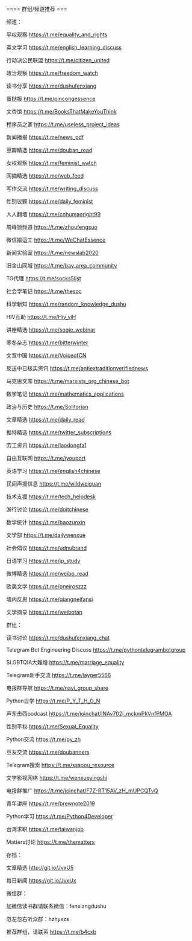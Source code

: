 ==== 群组/频道推荐 ===

频道：

平权观察 https://t.me/equality_and_rights

英文学习 https://t.me/english_learning_discuss

行动派公民联盟 https://t.me/citizen_united

政治观察 https://t.me/freedom_watch

读书分享 https://t.me/dushufenxiang

蛋挞报 https://t.me/pincongessence

文杏馆 https://t.me/BooksThatMakeYouThink

程序员之家 https://t.me/useless_project_ideas

新闻播报 https://t.me/news_pdf

豆瓣精选 https://t.me/douban_read

女权观察 https://t.me/feminist_watch

网摘精选 https://t.me/web_feed

写作交流 https://t.me/writing_discuss

性别议题 https://t.me/daily_feminist

人人翻墙 https://t.me/cnhumanright99

周峰锁频道 https://t.me/zhoufengsuo

微信搬运工 https://t.me/WeChatEssence

新闻实验室 https://t.me/newslab2020

旧金山同城 https://t.me/bay_area_community

TG代理 https://t.me/socks5list

社会学笔记 https://t.me/thesoc

科学新知 https://t.me/random_knowledge_dushu

HIV互助 https://t.me/Hiv_viH

讲座精选 https://t.me/sogie_webinar

寒冬杂志 https://t.me/bitterwinter

文宣中国 https://t.me/VoiceofCN

反送中已核实资讯 https://t.me/antiextraditionverifiednews

马克思文库 https://t.me/marxists_org_chinese_bot

数学笔记 https://t.me/mathematics_applications

政治与历史 https://t.me/Solitorian

文章精选 https://t.me/daily_read

推特精选 https://t.me/twitter_subscriptions

劳工资讯 https://t.me/laodongfa1

自由互联网 https://t.me/iyouport

英语学习 https://t.me/english4chinese

民间声援信息 https://t.me/wildweiguan

技术支援 https://t.me/tech_helpdesk

游行讨论 https://t.me/doitchinese

数学统计 https://t.me/baozunxin

文学部 https://t.me/dailywenxue

社会倡议 https://t.me/udnubrand

日语学习 https://t.me/jp_study

微博精选 https://t.me/weibo_read

欧美文学 https://t.me/oneiroszzz

墙内反思 https://t.me/qiangneifansi

文学摘录 https://t.me/weibotan

群组：

读书讨论 https://t.me/dushufenxiang_chat

Telegram Bot Engineering Discuss https://t.me/pythontelegrambotgroup

SLGBTQIA大雜燴 https://t.me/marriage_equality

Telegram新手交流 https://t.me/layger5566

电报群导航 https://t.me/navi_group_share

Python自学 https://t.me/P_Y_T_H_O_N

声东击西podcast https://t.me/joinchat/INAv702i_mckmPkVnfPMOA

性别平权 https://t.me/Sexual_Equality

Python交流 https://t.me/py_zh

豆友交流 https://t.me/doubanners

Telegram搜索 https://t.me/sssoou_resource

文学影视网络 https://t.me/wenxueyingshi

电报群推广 https://t.me/joinchat/F7Z-RT15AV_zH_mUPCQTvQ

青年讲座 https://t.me/brewnote2019

Python学习 https://t.me/Python4Developer

台湾求职 https://t.me/taiwanjob

Matters讨论 https://t.me/thematters

存档：

文章精选 http://git.io/JvxU5

每日新闻 https://git.io/JvxUx

微信群：

加微信读书群请联系微信：fenxiangdushu

忽左忽右听众群：hzhyxzs

推荐群组，请联系 https://t.me/b4cxb